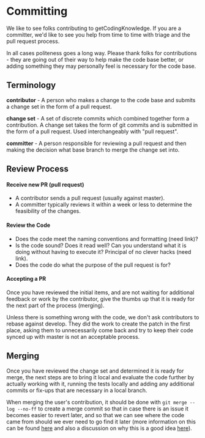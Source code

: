 # Committing

We like to see folks contributing to getCodingKnowledge. If you are a committer, we'd like to see you help from time to time with triage and the pull request process.

In all cases politeness goes a long way. Please thank folks for contributions - they are going out of their way to help make the code base better, or adding something they may personally feel is necessary for the code base.


## Terminology

**contributor** - A person who makes a change to the code base and submits a change set in the form of a pull request.

**change set** - A set of discrete commits which combined together form a contribution. A change set takes the form of git commits and is submitted in the form of a pull request. Used interchangeably with "pull request".

**committer** - A person responsible for reviewing a pull request and then making the decision what base branch to merge the change set into.

## Review Process

#### Receive new PR (pull request)

* A contributor sends a pull request (usually against master).
* A committer typically reviews it within a week or less to determine the feasibility of the changes.

#### Review the Code

* Does the code meet the naming conventions and formatting (need link)?
* Is the code sound? Does it read well? Can you understand what it is doing without having to execute it? Principal of no clever hacks (need link).
* Does the code do what the purpose of the pull request is for?

#### Accepting a PR

Once you have reviewed the initial items, and are not waiting for additional feedback or work by the contributor, give the thumbs up that it is ready for the next part of the process (merging).

Unless there is something wrong with the code, we don't ask contributors to rebase against develop. They did the work to create the patch in the first place, asking them to unnecessarily come back and try to keep their code synced up with master is not an acceptable process.

## Merging

Once you have reviewed the change set and determined it is ready for merge, the next steps are to bring it local and evaluate the code further by actually working with it, running the tests locally and adding any additional commits or fix-ups that are necessary in a local branch.

When merging the user's contribution, it should be done with `git merge --log --no-ff` to create a merge commit so that in case there is an issue it becomes easier to revert later, and so that we can see where the code came from should we ever need to go find it later (more information on this can be found [here](https://www.kernel.org/pub/software/scm/git/docs/git-merge.html) and also a discussion on why this is a good idea [here](http://differential.io/blog/best-way-to-merge-a-github-pull-request)).
